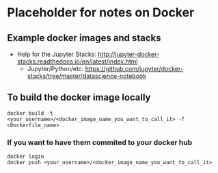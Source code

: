 # Placeholder for notes on Docker

## Example docker images and stacks
- Help for the Jupyter Stacks: http://jupyter-docker-stacks.readthedocs.io/en/latest/index.html
    - Jupyter/Python/etc:  https://github.com/jupyter/docker-stacks/tree/master/datascience-notebook
    
## To build the docker image locally
    docker build -t <your_username>/<docker_image_name_you_want_to_call_it> -f <Dockerfile_name> .
### If you want to have them commited to your docker hub
    docker login
    docker push <your_username>/<docker_image_name_you_want_to_call_it>
    
